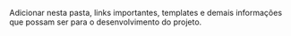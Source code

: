 Adicionar nesta pasta, links importantes, templates e demais informações que possam ser para o desenvolvimento do projeto.
